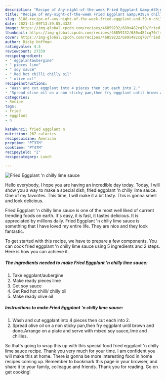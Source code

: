 ```yaml
---
description: "Recipe of Any-night-of-the-week Fried Eggplant &amp;#39;n chilly lime sauce"
title: "Recipe of Any-night-of-the-week Fried Eggplant &amp;#39;n chilly lime sauce"
slug: 6188-recipe-of-any-night-of-the-week-fried-eggplant-and-39-n-chilly-lime-sauce
date: 2021-11-09T13:59:05.432Z
image: https://img-global.cpcdn.com/recipes/46859232/680x482cq70/fried-eggplant-n-chilly-lime-sauce-recipe-main-photo.jpg
thumbnail: https://img-global.cpcdn.com/recipes/46859232/680x482cq70/fried-eggplant-n-chilly-lime-sauce-recipe-main-photo.jpg
cover: https://img-global.cpcdn.com/recipes/46859232/680x482cq70/fried-eggplant-n-chilly-lime-sauce-recipe-main-photo.jpg
author: Ricky Hoffman
ratingvalue: 4.5
reviewcount: 27339
recipeingredient:
- " eggplantaubergine"
- " pieces lime"
- " soy sauce"
- " Red hot chilli chilly oil"
- " olive oil"
recipeinstructions:
- "Wash and cut eggplant into 4 pieces then cut each into 2."
- "Spread olive oil on a non sticky pan,then fry eggplant until brown and done.Arrange on a plate and serve with mixed soy sauce,lime and chillies."
categories:
- Recipe
tags:
- fried
- eggplant
- n

katakunci: fried eggplant n 
nutrition: 267 calories
recipecuisine: American
preptime: "PT37M"
cooktime: "PT47M"
recipeyield: "2"
recipecategory: Lunch

---
```



![Fried Eggplant &#39;n chilly lime sauce](https://img-global.cpcdn.com/recipes/46859232/680x482cq70/fried-eggplant-n-chilly-lime-sauce-recipe-main-photo.jpg)

Hello everybody, I hope you are having an incredible day today. Today, I will show you a way to make a special dish, fried eggplant &#39;n chilly lime sauce. One of my favorites. This time, I will make it a bit tasty. This is gonna smell and look delicious.



Fried Eggplant &#39;n chilly lime sauce is one of the most well liked of current trending foods on earth. It's easy, it is fast, it tastes delicious. It is appreciated by millions daily. Fried Eggplant &#39;n chilly lime sauce is something that I have loved my entire life. They are nice and they look fantastic.


To get started with this recipe, we have to prepare a few components. You can cook fried eggplant &#39;n chilly lime sauce using 5 ingredients and 2 steps. Here is how you can achieve it.

<!--inarticleads1-->

##### The ingredients needed to make Fried Eggplant &#39;n chilly lime sauce:

1. Take  eggplant/aubergine
1. Make ready  pieces lime
1. Get  soy sauce
1. Get  Red hot chilli/ chilly oil
1. Make ready  olive oil




<!--inarticleads2-->

##### Instructions to make Fried Eggplant &#39;n chilly lime sauce:

1. Wash and cut eggplant into 4 pieces then cut each into 2.
1. Spread olive oil on a non sticky pan,then fry eggplant until brown and done.Arrange on a plate and serve with mixed soy sauce,lime and chillies.




So that's going to wrap this up with this special food fried eggplant &#39;n chilly lime sauce recipe. Thank you very much for your time. I am confident you will make this at home. There is gonna be more interesting food in home recipes coming up. Remember to bookmark this page in your browser, and share it to your family, colleague and friends. Thank you for reading. Go on get cooking!
